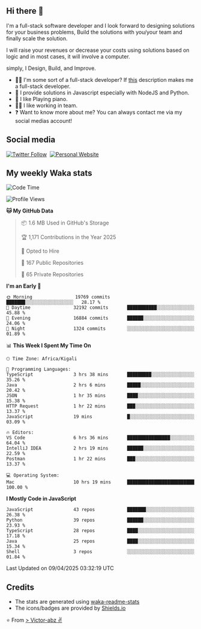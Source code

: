 ## Hi there 👋
I'm a full-stack software developer and I look forward to designing solutions for your business problems, Build the solutions with you/your team and finally scale the solution.

I will raise your revenues or decrease your costs using solutions based on logic and in most cases, it will involve a computer.

simply, I Design, Build, and Improve.

- 👨‍💻 I'm some sort of a full-stack developer? If [this](https://www.w3schools.com/whatis/whatis_fullstack.asp) description makes me a full-stack developer.
- 🌱 I provide solutions in Javascript especially with NodeJS and Python. 
- 🎹 I like Playing piano.
- 👯‍♀️ I like working in team.
- ❓ Want to know more about me? You can always contact me via my social medias account!

## Social media
[![Twitter Follow](https://img.shields.io/twitter/follow/vicky_abz?color=%231DA1F2&label=Twitter&style=for-the-badge&logo=twitter&logoColor=ffffff)](https://twitter.com/vicky_abz)
‎‎ [![Personal Website](https://img.shields.io/static/v1?label=visit&message=victor-abz.com&color=%235F021F&style=for-the-badge)](https://victor-abz.com/)

## My weekly Waka stats
<!--START_SECTION:waka-->
![Code Time](http://img.shields.io/badge/Code%20Time-1%2C389%20hrs%2010%20mins-blue)

![Profile Views](http://img.shields.io/badge/Profile%20Views-0-blue)

**🐱 My GitHub Data** 

> 📦 1.6 MB Used in GitHub's Storage 
 > 
> 🏆 1,171 Contributions in the Year 2025
 > 
> 💼 Opted to Hire
 > 
> 📜 167 Public Repositories 
 > 
> 🔑 65 Private Repositories 
 > 
**I'm an Early 🐤** 

```text
🌞 Morning                19769 commits       ███████░░░░░░░░░░░░░░░░░░   28.17 % 
🌆 Daytime                32192 commits       ███████████░░░░░░░░░░░░░░   45.88 % 
🌃 Evening                16884 commits       ██████░░░░░░░░░░░░░░░░░░░   24.06 % 
🌙 Night                  1324 commits        ░░░░░░░░░░░░░░░░░░░░░░░░░   01.89 % 
```


📊 **This Week I Spent My Time On** 

```text
🕑︎ Time Zone: Africa/Kigali

💬 Programming Languages: 
TypeScript               3 hrs 38 mins       █████████░░░░░░░░░░░░░░░░   35.26 % 
Java                     2 hrs 6 mins        █████░░░░░░░░░░░░░░░░░░░░   20.42 % 
JSON                     1 hr 35 mins        ████░░░░░░░░░░░░░░░░░░░░░   15.38 % 
HTTP Request             1 hr 22 mins        ███░░░░░░░░░░░░░░░░░░░░░░   13.37 % 
JavaScript               19 mins             █░░░░░░░░░░░░░░░░░░░░░░░░   03.09 % 

🔥 Editors: 
VS Code                  6 hrs 36 mins       ████████████████░░░░░░░░░   64.04 % 
IntelliJ IDEA            2 hrs 19 mins       ██████░░░░░░░░░░░░░░░░░░░   22.59 % 
Postman                  1 hr 22 mins        ███░░░░░░░░░░░░░░░░░░░░░░   13.37 % 

💻 Operating System: 
Mac                      10 hrs 19 mins      █████████████████████████   100.00 % 
```

**I Mostly Code in JavaScript** 

```text
JavaScript               43 repos            ███████░░░░░░░░░░░░░░░░░░   26.38 % 
Python                   39 repos            ██████░░░░░░░░░░░░░░░░░░░   23.93 % 
TypeScript               28 repos            ████░░░░░░░░░░░░░░░░░░░░░   17.18 % 
Java                     25 repos            ████░░░░░░░░░░░░░░░░░░░░░   15.34 % 
Shell                    3 repos             ░░░░░░░░░░░░░░░░░░░░░░░░░   01.84 % 
```




 Last Updated on 09/04/2025 03:32:19 UTC
<!--END_SECTION:waka-->

## Credits
- The stats are generated using [waka-readme-stats](https://github.com/anmol098/waka-readme-stats)
- The icons/badges are provided by [Shields.io](https://shields.io/)

⭐️ From [> Victor-abz ✌](https://victor-abz.com/)
